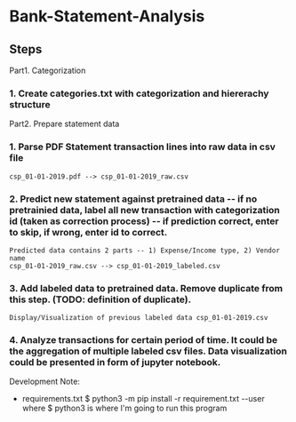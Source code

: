 # Bank-Statement-Analysis

## Steps
Part1. Categorization
### 1. Create categories.txt with categorization and hiererachy structure

Part2. Prepare statement data
### 1. Parse PDF Statement transaction lines into raw data in csv file
    csp_01-01-2019.pdf --> csp_01-01-2019_raw.csv
### 2. Predict new statement against pretrained data -- if no pretrainied data, label all new transaction with categorization id (taken as correction process) -- if prediction correct, enter to skip, if wrong, enter id to correct.
    Predicted data contains 2 parts -- 1) Expense/Income type, 2) Vendor name
    csp_01-01-2019_raw.csv --> csp_01-01-2019_labeled.csv
### 3. Add labeled data to pretrained data. Remove duplicate from this step. (TODO: definition of duplicate).
    Display/Visualization of previous labeled data csp_01-01-2019.csv
### 4. Analyze transactions for certain period of time. It could be the aggregation of multiple labeled csv files. Data visualization could be presented in form of jupyter notebook.



Development Note:

- requirements.txt
$ python3 -m pip install -r requirement.txt --user
where
$ python3 is where I'm going to run this program
